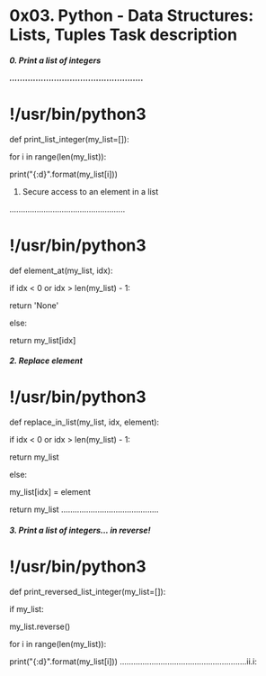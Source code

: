 
<h1>0x03. Python - Data Structures: Lists, Tuples Task description</h1>

<h5>0. Print a list of integers

...................................................

# !/usr/bin/python3


def print_list_integer(my_list=[]):

for i in range(len(my_list)):

print("{:d}".format(my_list[i]))

1. Secure access to an element in a list

</h5>

...................................................

# !/usr/bin/python3

def element_at(my_list, idx):

if idx < 0 or idx > len(my_list) - 1:

return 'None'

else:

return my_list[idx]</h5>

<h5>2. Replace element</h5>

# !/usr/bin/python3

def replace_in_list(my_list, idx, element):

if idx < 0 or idx > len(my_list) - 1:

return my_list

else:

my_list[idx] = element

return my_list
...........................................

<h5>3. Print a list of integers... in reverse! </h5>

# !/usr/bin/python3

def print_reversed_list_integer(my_list=[]):

if my_list:

my_list.reverse()

for i in range(len(my_list)):

print("{:d}".format(my_list[i]))
........................................................ii.i:
